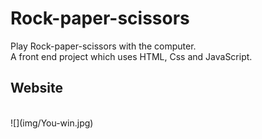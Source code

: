 # Rock-paper-scissors
Play Rock-paper-scissors with the computer. <br/>
A front end project which uses HTML, Css and JavaScript.<br/>

<h2>Website </h2>
<br/>
![](img/You-win.jpg)
